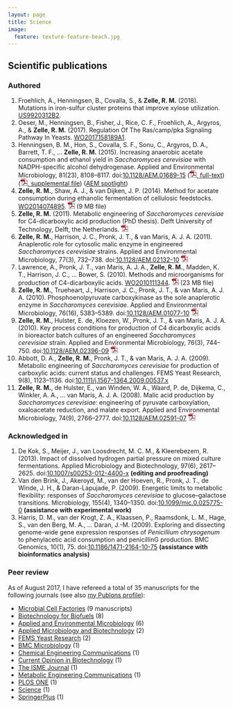 ```yaml
---
layout: page
title: Science
image:
  feature: texture-feature-beach.jpg
---
```


## Scientific publications

### Authored
1. Froehlich, A., Henningsen, B., Covalla, S., & **Zelle, R. M.** (2018). Mutations in iron-sulfur cluster proteins that improve xylose utilization. [US9920312B2](https://www.lens.org/lens/patent/192-298-815-985-267).
1. Oeser, M., Henningsen, B., Fisher, J., Rice, C. F., Froehlich, A., Argyros, A., & **Zelle, R. M.** (2017). Regulation Of The Ras/camp/pka Signaling Pathway In Yeasts. [WO2017158189A1](https://www.lens.org/lens/patent/131-544-085-890-722).
1. Henningsen, B. M., Hon, S., Covalla, S. F., Sonu, C., Argyros, D. A., Barrett, T. F., … **Zelle, R. M.** (2015). Increasing anaerobic acetate consumption and ethanol yield in *Saccharomyces cerevisiae* with NADPH-specific alcohol dehydrogenase. Applied and Environmental Microbiology, 81(23), 8108–8117. doi:[10.1128/AEM.01689-15](http://doi.org/10.1128/AEM.01689-15) ([![PDF](/images/pdficon_small.png), full-text](https://www.dropbox.com/s/iu6luzfyjralffl/Appl.%20Environ.%20Microbiol.-2015-Henningsen-8108-17.pdf?raw=1)) ([![PDF](/images/pdficon_small.png), supplemental file](https://www.dropbox.com/s/pw8cybbu0wljcha/Appl.%20Environ.%20Microbiol.-2015-Henningsen-8108-17-supplement.pdf?raw=1)) ([AEM spotlight](http://doi.org/10.1128/AEM.03131-15))
2. **Zelle, R. M.**, Shaw, A. J., & van Dijken, J. P. (2014). Method for acetate consumption during ethanolic fermentation of cellulosic feedstocks. [WO2014074895](http://www.google.com/patents/WO2014074895A2). [![PDF](/images/pdficon_small.png)](https://www.dropbox.com/s/1jfwfg0rxhicc5w/WO2014074895A2.pdf?raw=1) (9 MB file)
3. **Zelle, R. M.** (2011). Metabolic engineering of *Saccharomyces cerevisiae* for C4-dicarboxylic acid production (PhD thesis). Delft University of Technology, Delft, the Netherlands. [![PDF](/images/pdficon_small.png)](https://www.dropbox.com/s/3nhca2v7zizghax/PhD_Thesis_Rintze_M._Zelle.pdf?raw=1)
4. **Zelle, R. M.**, Harrison, J. C., Pronk, J. T., & van Maris, A. J. A. (2011). Anaplerotic role for cytosolic malic enzyme in engineered *Saccharomyces cerevisiae* strains. Applied and Environmental Microbiology, 77(3), 732–738. doi:[10.1128/AEM.02132-10](http://dx.doi.org/10.1128/AEM.02132-10) [![PDF](/images/pdficon_small.png)](https://www.dropbox.com/s/zjqcctdibdu8bxy/Appl.%20Environ.%20Microbiol.-2011-Zelle-732-8.pdf?raw=1)
5. Lawrence, A., Pronk, J. T., van Maris, A. J. A., **Zelle, R. M.**, Madden, K. T., Harrison, J. C., … Bower, S. (2010). Methods and microorganisms for production of C4-dicarboxylic acids. [WO2010111344](http://www.google.com/patents/WO2010111344A2). [![PDF](/images/pdficon_small.png)](https://www.dropbox.com/s/hiztmdp9gvlb4zm/WO2010111344A2.pdf?raw=1) (23 MB file)
6. **Zelle, R. M.**, Trueheart, J., Harrison, J. C., Pronk, J. T., & van Maris, A. J. A. (2010). Phosphoenolpyruvate carboxykinase as the sole anaplerotic enzyme in *Saccharomyces cerevisiae*. Applied and Environmental Microbiology, 76(16), 5383–5389. doi:[10.1128/AEM.01077-10](http://dx.doi.org/10.1128/AEM.01077-10) [![PDF](/images/pdficon_small.png)](https://www.dropbox.com/s/gia1d5gzfj4lqdy/Appl.%20Environ.%20Microbiol.-2010-Zelle-5383-9.pdf?raw=1)
7. **Zelle, R. M.**, Hulster, E. de, Kloezen, W., Pronk, J. T., & van Maris, A. J. A. (2010). Key process conditions for production of C4 dicarboxylic acids in bioreactor batch cultures of an engineered *Saccharomyces cerevisiae* strain. Applied and Environmental Microbiology, 76(3), 744–750. doi:[10.1128/AEM.02396-09](http://dx.doi.org/10.1128/AEM.02396-09) [![PDF](/images/pdficon_small.png)](https://www.dropbox.com/s/c6ko7q9uq12bgxp/Appl.%20Environ.%20Microbiol.-2010-Zelle-744-50.pdf?raw=1)
8. Abbott, D. A., **Zelle, R. M.**, Pronk, J. T., & van Maris, A. J. A. (2009). Metabolic engineering of *Saccharomyces cerevisiae* for production of carboxylic acids: current status and challenges. FEMS Yeast Research, 9(8), 1123–1136. doi:[10.1111/j.1567-1364.2009.00537.x](http://dx.doi.org/10.1111/j.1567-1364.2009.00537.x)
9. **Zelle, R. M.**, de Hulster, E., van Winden, W. A., Waard, P. de, Dijkema, C., Winkler, A. A., … van Maris, A. J. A. (2008). Malic acid production by *Saccharomyces cerevisiae*: engineering of pyruvate carboxylation, oxaloacetate reduction, and malate export. Applied and Environmental Microbiology, 74(9), 2766–2777. doi:[10.1128/AEM.02591-07](http://dx.doi.org/10.1128/AEM.02591-07) [![PDF](/images/pdficon_small.png)](https://www.dropbox.com/s/4jfvj3q0j8lun5r/Appl.%20Environ.%20Microbiol.-2008-Zelle-2766-77.pdf?raw=1)

### Acknowledged in

1. De Kok, S., Meijer, J., van Loosdrecht, M. C. M., & Kleerebezem, R. (2013). Impact of dissolved hydrogen partial pressure on mixed culture fermentations. Applied Microbiology and Biotechnology, 97(6), 2617–2625. doi:[10.1007/s00253-012-4400-x](http://dx.doi.org/10.1007/s00253-012-4400-x) **(editing and proofreading)**
2. Van den Brink, J., Akeroyd, M., van der Hoeven, R., Pronk, J. T., de Winde, J. H., & Daran-Lapujade, P. (2009). Energetic limits to metabolic flexibility: responses of *Saccharomyces cerevisiae* to glucose–galactose transitions. Microbiology, 155(4), 1340–1350. doi:[10.1099/mic.0.025775-0](http://dx.doi.org/10.1099/mic.0.025775-0) **(assistance with experimental work)**
3. Harris, D. M., van der Krogt, Z. A., Klaassen, P., Raamsdonk, L. M., Hage, S., van den Berg, M. A., … Daran, J.-M. (2009). Exploring and dissecting genome-wide gene expression responses of *Penicillium chrysogenum* to phenylacetic acid consumption and penicillinG production. BMC Genomics, 10(1), 75. doi:[10.1186/1471-2164-10-75](http://dx.doi.org/10.1186/1471-2164-10-75) **(assistance with bioinformatics analysis)**

### Peer review

As of August 2017, I have refereed a total of 35 manuscripts for the following journals (see also [my Publons profile](https://publons.com/a/1286929/)):

* [Microbial Cell Factories](http://www.microbialcellfactories.com/) (9 manuscripts)
* [Biotechnology for Biofuels](http://www.biotechnologyforbiofuels.com/) (8)
* [Applied and Environmental Microbiology](http://aem.asm.org/) (6)
* [Applied Microbiology and Biotechnology](http://link.springer.com/journal/253) (2)
* [FEMS Yeast Research](http://femsyr.oxfordjournals.org/) (2)
* [BMC Microbiology](http://www.biomedcentral.com/bmcmicrobiol) (1)
* [Chemical Engineering Communications](http://www.tandfonline.com/loi/gcec20) (1)
* [Current Opinion in Biotechnology](http://www.sciencedirect.com/science/journal/09581669) (1)
* [The ISME Journal](http://www.nature.com/ismej) (1)
* [Metabolic Engineering Communications](https://www.journals.elsevier.com/metabolic-engineering-communications/) (1)
* [PLOS ONE](http://www.plosone.org/) (1)
* [Science](http://science.sciencemag.org/) (1)
* [SpringerPlus](http://www.springerplus.com/) (1)
